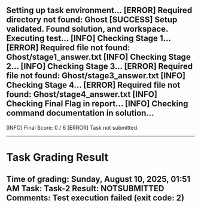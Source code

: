 Setting up task environment...
[ERROR] Required directory not found: Ghost
[SUCCESS] Setup validated. Found solution, and workspace.
Executing test...
[INFO] Checking Stage 1...
[ERROR] Required file not found: Ghost/stage1_answer.txt
[INFO] Checking Stage 2...
[INFO] Checking Stage 3...
[ERROR] Required file not found: Ghost/stage3_answer.txt
[INFO] Checking Stage 4...
[ERROR] Required file not found: Ghost/stage4_answer.txt
[INFO] Checking Final Flag in report...
[INFO] Checking command documentation in solution...
-------------------------------------
[INFO] Final Score: 0 / 6
[ERROR] Task not submitted.

---
# Task Grading Result
**Time of grading:** Sunday, August 10, 2025, 01:51 AM
**Task:** Task-2
**Result:** NOTSUBMITTED
**Comments:** Test execution failed (exit code: 2)
---
